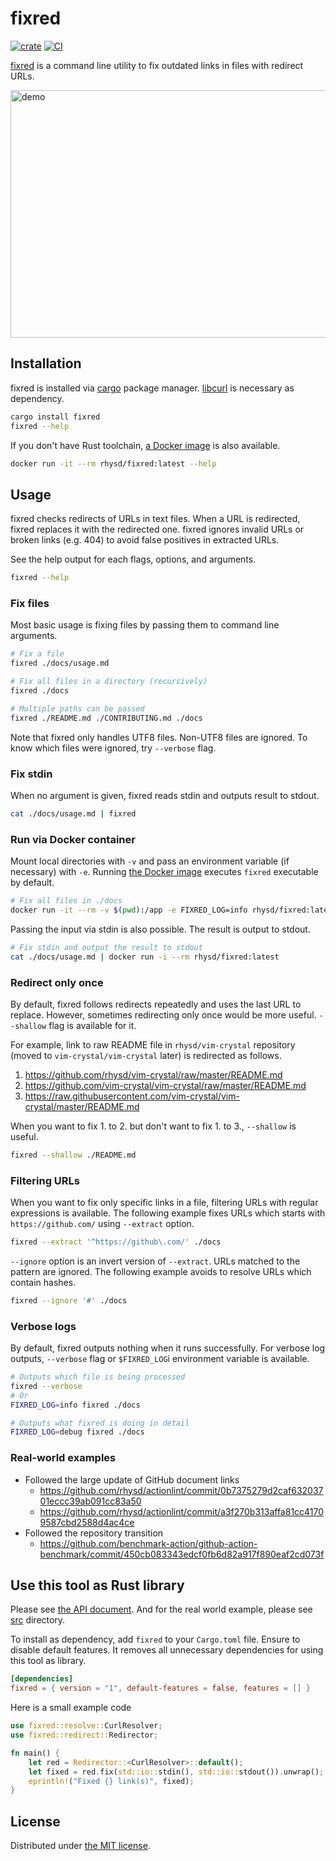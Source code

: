 fixred
======
[![crate][crates-io-badge]][crates-io]
[![CI][ci-badge]][ci]

[fixred][repo] is a command line utility to fix outdated links in files with redirect URLs.

<img src="https://github.com/rhysd/ss/raw/master/fixred/main.gif" alt="demo" width="590" height="396" />

## Installation

fixred is installed via [cargo][] package manager. [libcurl][] is necessary as dependency.

```sh
cargo install fixred
fixred --help
```

If you don't have Rust toolchain, [a Docker image][docker] is also available.

```sh
docker run -it --rm rhysd/fixred:latest --help
```

## Usage

fixred checks redirects of URLs in text files. When a URL is redirected, fixred replaces it with the redirected one.
fixred ignores invalid URLs or broken links (e.g. 404) to avoid false positives in extracted URLs.

See the help output for each flags, options, and arguments.

```sh
fixred --help
```

### Fix files

Most basic usage is fixing files by passing them to command line arguments.

```sh
# Fix a file
fixred ./docs/usage.md

# Fix all files in a directory (recursively)
fixred ./docs

# Multiple paths can be passed
fixred ./README.md ./CONTRIBUTING.md ./docs
```

Note that fixred only handles UTF8 files. Non-UTF8 files are ignored. To know which files were ignored, try `--verbose`
flag.

### Fix stdin

When no argument is given, fixred reads stdin and outputs result to stdout.

```sh
cat ./docs/usage.md | fixred
```

### Run via Docker container

Mount local directories with `-v` and pass an environment variable (if necessary) with `-e`. Running
[the Docker image][docker] executes `fixred` executable by default.

```sh
# Fix all files in ./docs
docker run -it --rm -v $(pwd):/app -e FIXRED_LOG=info rhysd/fixred:latest /app/docs
```

Passing the input via stdin is also possible. The result is output to stdout.

```sh
# Fix stdin and output the result to stdout
cat ./docs/usage.md | docker run -i --rm rhysd/fixred:latest
```

### Redirect only once

By default, fixred follows redirects repeatedly and uses the last URL to replace. However, sometimes redirecting only
once would be more useful. `--shallow` flag is available for it.

For example, link to raw README file in `rhysd/vim-crystal` repository (moved to `vim-crystal/vim-crystal` later) is
redirected as follows.

1. https://github.com/rhysd/vim-crystal/raw/master/README.md
2. https://github.com/vim-crystal/vim-crystal/raw/master/README.md
3. https://raw.githubusercontent.com/vim-crystal/vim-crystal/master/README.md

When you want to fix 1. to 2. but don't want to fix 1. to 3., `--shallow` is useful.

```sh
fixred --shallow ./README.md
```

### Filtering URLs

When you want to fix only specific links in a file, filtering URLs with regular expressions is available. The following
example fixes URLs which starts with `https://github.com/` using `--extract` option.

```sh
fixred --extract '^https://github\.com/' ./docs
```

`--ignore` option is an invert version of `--extract`. URLs matched to the pattern are ignored. The following example
avoids to resolve URLs which contain hashes.

```sh
fixred --ignore '#' ./docs
```

### Verbose logs

By default, fixred outputs nothing when it runs successfully. For verbose log outputs, `--verbose` flag or `$FIXRED_LOG`i
environment variable is available.

```sh
# Outputs which file is being processed
fixred --verbose
# Or
FIXRED_LOG=info fixred ./docs

# Outputs what fixred is doing in detail
FIXRED_LOG=debug fixred ./docs
```

### Real-world examples

- Followed the large update of GitHub document links
  - https://github.com/rhysd/actionlint/commit/0b7375279d2caf63203701eccc39ab091cc83a50
  - https://github.com/rhysd/actionlint/commit/a3f270b313affa81cc41709587cbd2588d4ac4ce
- Followed the repository transition
  - https://github.com/benchmark-action/github-action-benchmark/commit/450cb083343edcf0fb6d82a917f890eaf2cd073f

## Use this tool as Rust library

Please see [the API document][api]. And for the real world example, please see [src](./src) directory.

To install as dependency, add `fixred` to your `Cargo.toml` file. Ensure to disable default features.
It removes all unnecessary dependencies for using this tool as library.

```toml
[dependencies]
fixred = { version = "1", default-features = false, features = [] }
```

Here is a small example code

```rust
use fixred::resolve::CurlResolver;
use fixred::redirect::Redirector;

fn main() {
    let red = Redirector::<CurlResolver>::default();
    let fixed = red.fix(std::io::stdin(), std::io::stdout()).unwrap();
    eprintln!("Fixed {} link(s)", fixed);
}
```

## License

Distributed under [the MIT license](./LICENSE.txt).

[repo]: https://github.com/rhysd/fixred
[cargo]: https://doc.rust-lang.org/cargo/
[libcurl]: https://curl.se/libcurl/
[ci]: https://github.com/rhysd/fixred/actions/workflows/ci.yaml
[ci-badge]: https://github.com/rhysd/fixred/actions/workflows/ci.yaml/badge.svg
[crates-io]: https://crates.io/crates/fixred
[crates-io-badge]: https://img.shields.io/crates/v/fixred.svg
[docker]: https://hub.docker.com/r/rhysd/fixred
[api]: https://docs.rs/fixred
